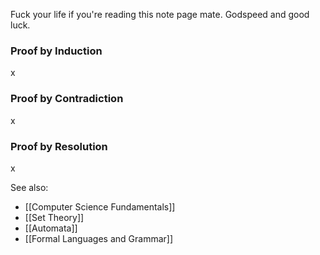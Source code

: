 

Fuck your life if you're reading this note page mate. Godspeed and good luck.

### Proof by Induction

x

### Proof by Contradiction

x

### Proof by Resolution

x

See also:
- [[Computer Science Fundamentals]]
- [[Set Theory]]
- [[Automata]]
- [[Formal Languages and Grammar]]